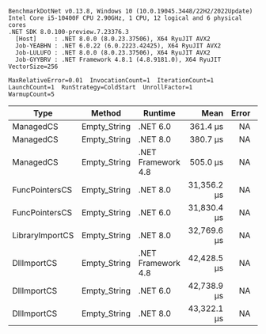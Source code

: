 ```

BenchmarkDotNet v0.13.8, Windows 10 (10.0.19045.3448/22H2/2022Update)
Intel Core i5-10400F CPU 2.90GHz, 1 CPU, 12 logical and 6 physical cores
.NET SDK 8.0.100-preview.7.23376.3
  [Host]     : .NET 8.0.0 (8.0.23.37506), X64 RyuJIT AVX2
  Job-YEABHN : .NET 6.0.22 (6.0.2223.42425), X64 RyuJIT AVX2
  Job-LULUFO : .NET 8.0.0 (8.0.23.37506), X64 RyuJIT AVX2
  Job-GYYBRV : .NET Framework 4.8.1 (4.8.9181.0), X64 RyuJIT VectorSize=256

MaxRelativeError=0.01  InvocationCount=1  IterationCount=1  
LaunchCount=1  RunStrategy=ColdStart  UnrollFactor=1  
WarmupCount=5  

```
| Type            | Method       | Runtime            | Mean        | Error | Median      | Min         | Max         | Allocated |
|---------------- |------------- |------------------- |------------:|------:|------------:|------------:|------------:|----------:|
| ManagedCS       | Empty_String | .NET 6.0           |    361.4 μs |    NA |    361.4 μs |    361.4 μs |    361.4 μs |     640 B |
| ManagedCS       | Empty_String | .NET 8.0           |    380.7 μs |    NA |    380.7 μs |    380.7 μs |    380.7 μs |     400 B |
| ManagedCS       | Empty_String | .NET Framework 4.8 |    505.0 μs |    NA |    505.0 μs |    505.0 μs |    505.0 μs |         - |
| FuncPointersCS  | Empty_String | .NET 8.0           | 31,356.2 μs |    NA | 31,356.2 μs | 31,356.2 μs | 31,356.2 μs |     448 B |
| FuncPointersCS  | Empty_String | .NET 6.0           | 31,830.4 μs |    NA | 31,830.4 μs | 31,830.4 μs | 31,830.4 μs |     688 B |
| LibraryImportCS | Empty_String | .NET 8.0           | 32,769.6 μs |    NA | 32,769.6 μs | 32,769.6 μs | 32,769.6 μs |     400 B |
| DllImportCS     | Empty_String | .NET Framework 4.8 | 42,428.5 μs |    NA | 42,428.5 μs | 42,428.5 μs | 42,428.5 μs |         - |
| DllImportCS     | Empty_String | .NET 6.0           | 42,738.9 μs |    NA | 42,738.9 μs | 42,738.9 μs | 42,738.9 μs |     640 B |
| DllImportCS     | Empty_String | .NET 8.0           | 43,322.1 μs |    NA | 43,322.1 μs | 43,322.1 μs | 43,322.1 μs |     400 B |
